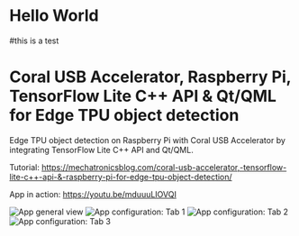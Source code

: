 # Hello World
#this is a test
# Coral USB Accelerator, Raspberry Pi, TensorFlow Lite C++ API & Qt/QML for Edge TPU object detection

Edge TPU object detection on Raspberry Pi with Coral USB Accelerator by integrating TensorFlow Lite C++ API and Qt/QML.

Tutorial: https://mechatronicsblog.com/coral-usb-accelerator,-tensorflow-lite-c++-api-&-raspberry-pi-for-edge-tpu-object-detection/

App in action: https://youtu.be/mduuuLIOVQI

![App general view](/screenshots/App_general.png)
![App configuration: Tab 1](/screenshots/App_conf_tab1.png)
![App configuration: Tab 2](/screenshots/App_conf_tab2.png)
![App configuration: Tab 3](/screenshots/App_conf_tab3.png)
